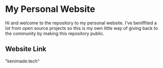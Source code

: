 # My Personal Website

Hi and welcome to the repository to my personal website. I've beniffited a lot from open source projects so this is my own little way of giving back to the community by making this repository public.

## Website Link
"kenimade.tech"
